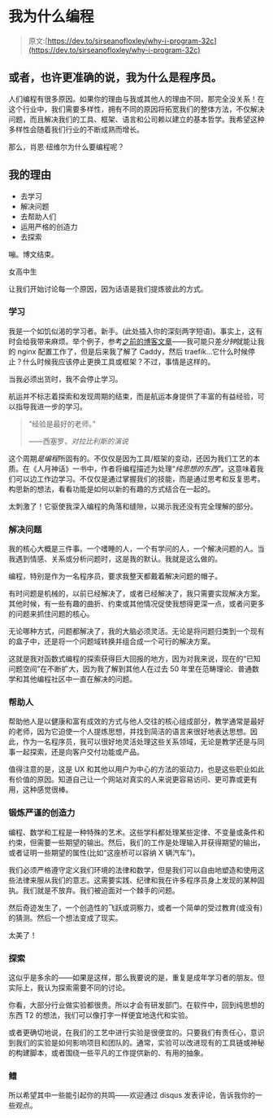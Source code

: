 # 我为什么编程

> 原文:[https://dev.to/sirseanofloxley/why-i-program-32c](https://dev.to/sirseanofloxley/why-i-program-32c)

## 或者，也许更准确的说，我为什么是程序员。

人们编程有很多原因。如果你的理由与我或其他人的理由不同，那完全没关系！在这个行业中，我们需要多样性，拥有不同的原因将拓宽我们的整体方法，不仅解决问题，而且解决我们的工具、框架、语言和公司赖以建立的基本哲学。我希望这种多样性会随着我们行业的不断成熟而增长。

那么，肖恩·纽维尔为什么要编程呢？

## 我的理由

*   去学习
*   解决问题
*   去帮助人们
*   运用严格的创造力
*   去探索

嘣。博文结束。

女高中生

让我们开始讨论每一个原因，因为话语是我们提炼彼此的方式。

### 学习

我是一个如饥似渴的学习者。新手。(此处插入你的深刻两字短语)。事实上，这有时会给我带来麻烦。举个例子，参考[之前的博客文章](https://sean.thenewells.us/nginx-to-caddy-to-traefik/)——我可能只差*分钟*就能让我的 nginx 配置工作了，但是后来我了解了 Caddy，然后 traefik...它什么时候停止？什么时候我应该停止更换工具或框架？不过，事情是这样的。

当我必须出货时，我不会停止学习。

航运并不标志着探索和发现周期的结束，而是航运本身提供了丰富的有益经验，可以指导我进一步的学习。

> “经验是最好的老师。”
> 
> ——西塞罗，*对拉比利斯的演说*

这个周期*是编程*所固有的。不仅仅是因为工具/框架的变动，还因为我们工艺的本质。在《人月神话》一书中，作者将编程描述为处理“*纯思想的东西*”。这意味着我们可以边工作边学习。不仅仅是通过掌握我们的技能，而是通过思考和反复思考。构思新的想法，看看功能是如何以新的有趣的方式结合在一起的。

太刺激了！它驱使我深入编程的角落和缝隙，以揭示我还没有完全理解的部分。

### 解决问题

我的核心大概是三件事。一个嗜睡的人，一个有学问的人，一个解决问题的人。当我遇到情感、关系或分析问题时，这是我的默认。我就是这么做的。

编程，特别是作为一名程序员，要求我整天都戴着解决问题的帽子。

有时问题是机械的，以前已经解决了，或者已经解决了，我只需要实现解决方案。其他时候，有一些有趣的曲折、约束或其他情况促使我想得更深一点，或者问更多的问题来抓住问题的核心。

无论哪种方式，问题都解决了，我的大脑必须灵活。无论是将问题归类到一个现有的盒子中，还是将一个问题域转换并组合成一个可行的解决方案。

这就是我对函数式编程的探索获得巨大回报的地方，因为对我来说，现在的“已知问题空间”在不断扩大，因为我了解到其他人在过去 50 年里在范畴理论、普通数学和其他编程社区中一直在解决的问题。

### 帮助人

帮助他人是以健康和富有成效的方式与他人交往的核心组成部分，教学通常是最好的老师，因为它迫使一个人提炼思想，并找到简洁的语言来很好地表达思想。因此，作为一名程序员，我可以很好地灵活处理这些关系领域，无论是教学还是与同事一起探索，还是向客户交付功能或产品。

值得注意的是，这是 UX 和其他以用户为中心的方法的驱动力，也是这些职业如此有价值的原因。知道自己让一个网站对真实的人来说更容易访问、更可靠或更有用，这种感觉很棒。

### 锻炼严谨的创造力

编程、数学和工程是一种特殊的艺术。这些学科都处理某些定律、不变量或条件和约束，但需要一些期望的输出。然后，我们的工作是处理输入并获得期望的输出，或者证明一些期望的属性(比如“这座桥可以容纳 X 辆汽车”)。

我们必须严格遵守定义我们环境的法律和数学，但是我们可以自由地塑造和使用这些法律来服从我们的意志。这需要实践、纪律和我在许多程序员身上发现的某种固执。我们就是不放弃。我们被迫面对一个棘手的问题。

然后奇迹发生了，一个创造性的飞跃或洞察力，或者一个简单的受过教育(或没有)的猜测。然后一个想法变成了现实。

太美了！

### 探索

这似乎是多余的——如果是这样，那么我要说的是，重复是成年学习者的朋友。但实际上，我认为探索需要不同的讨论。

你看，大部分行业做实验都很贵。所以才会有研发部门。在软件中，回到纯思想的东西 T2 的想法，我们可以像打字一样便宜地迭代和实验。

或者更确切地说，在我们的工艺中进行实验是很便宜的。只要我们有责任心，意识到我们的实验是如何影响项目和团队的。通常，实验可以改进现有的工具链或神秘的构建脚本，或者围绕一些平凡的工作提供新的、有用的抽象。

### 鳍

所以希望其中一些能引起你的共鸣——欢迎通过 disqus 发表评论，告诉我你的一些观点。